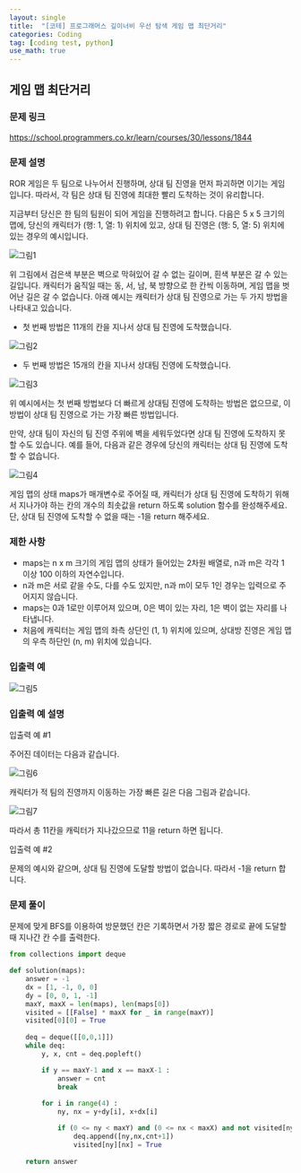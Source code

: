 ```yaml
---
layout: single
title:  "[코테] 프로그래머스 깊이너비 우선 탐색 게임 맵 최단거리"
categories: Coding
tag: [coding test, python]
use_math: true
---
```


## 게임 맵 최단거리
### 문제 링크
<https://school.programmers.co.kr/learn/courses/30/lessons/1844>

### 문제 설명
ROR 게임은 두 팀으로 나누어서 진행하며, 상대 팀 진영을 먼저 파괴하면 이기는 게임입니다. 따라서, 각 팀은 상대 팀 진영에 최대한 빨리 도착하는 것이 유리합니다.

지금부터 당신은 한 팀의 팀원이 되어 게임을 진행하려고 합니다. 다음은 5 x 5 크기의 맵에, 당신의 캐릭터가 (행: 1, 열: 1) 위치에 있고, 상대 팀 진영은 (행: 5, 열: 5) 위치에 있는 경우의 예시입니다.

![그림1](/images/20250524_1.png)

위 그림에서 검은색 부분은 벽으로 막혀있어 갈 수 없는 길이며, 흰색 부분은 갈 수 있는 길입니다. 캐릭터가 움직일 때는 동, 서, 남, 북 방향으로 한 칸씩 이동하며, 게임 맵을 벗어난 길은 갈 수 없습니다.
아래 예시는 캐릭터가 상대 팀 진영으로 가는 두 가지 방법을 나타내고 있습니다.

- 첫 번째 방법은 11개의 칸을 지나서 상대 팀 진영에 도착했습니다.

![그림2](/images/20250524_2.png)

- 두 번째 방법은 15개의 칸을 지나서 상대팀 진영에 도착했습니다.

![그림3](/images/20250524_3.png)

위 예시에서는 첫 번째 방법보다 더 빠르게 상대팀 진영에 도착하는 방법은 없으므로, 이 방법이 상대 팀 진영으로 가는 가장 빠른 방법입니다.

만약, 상대 팀이 자신의 팀 진영 주위에 벽을 세워두었다면 상대 팀 진영에 도착하지 못할 수도 있습니다. 예를 들어, 다음과 같은 경우에 당신의 캐릭터는 상대 팀 진영에 도착할 수 없습니다.

![그림4](/images/20250524_4.png)

게임 맵의 상태 maps가 매개변수로 주어질 때, 캐릭터가 상대 팀 진영에 도착하기 위해서 지나가야 하는 칸의 개수의 최솟값을 return 하도록 solution 함수를 완성해주세요. 단, 상대 팀 진영에 도착할 수 없을 때는 -1을 return 해주세요.

### 제한 사항
- maps는 n x m 크기의 게임 맵의 상태가 들어있는 2차원 배열로, n과 m은 각각 1 이상 100 이하의 자연수입니다.
- n과 m은 서로 같을 수도, 다를 수도 있지만, n과 m이 모두 1인 경우는 입력으로 주어지지 않습니다.
- maps는 0과 1로만 이루어져 있으며, 0은 벽이 있는 자리, 1은 벽이 없는 자리를 나타냅니다.
- 처음에 캐릭터는 게임 맵의 좌측 상단인 (1, 1) 위치에 있으며, 상대방 진영은 게임 맵의 우측 하단인 (n, m) 위치에 있습니다.

### 입출력 예
![그림5](/images/20250524_5.png)

### 입출력 예 설명
입출력 예 #1

주어진 데이터는 다음과 같습니다.

![그림6](/images/20250524_6.png)

캐릭터가 적 팀의 진영까지 이동하는 가장 빠른 길은 다음 그림과 같습니다.

![그림7](/images/20250524_7.png)

따라서 총 11칸을 캐릭터가 지나갔으므로 11을 return 하면 됩니다.


입출력 예 #2

문제의 예시와 같으며, 상대 팀 진영에 도달할 방법이 없습니다. 따라서 -1을 return 합니다.

### 문제 풀이
문제에 맞게 BFS를 이용하여 방문했던 칸은 기록하면서 가장 짧은 경로로 끝에 도달할 때 지나간 칸 수를 출력한다.


```python
from collections import deque

def solution(maps):
    answer = -1
    dx = [1, -1, 0, 0]
    dy = [0, 0, 1, -1]
    maxY, maxX = len(maps), len(maps[0])
    visited = [[False] * maxX for _ in range(maxY)]
    visited[0][0] = True
    
    deq = deque([[0,0,1]])
    while deq:
        y, x, cnt = deq.popleft()

        if y == maxY-1 and x == maxX-1 :
            answer = cnt
            break
            
        for i in range(4) :
            ny, nx = y+dy[i], x+dx[i]

            if (0 <= ny < maxY) and (0 <= nx < maxX) and not visited[ny][nx] and maps[ny][nx] : 
                deq.append([ny,nx,cnt+1])
                visited[ny][nx] = True
                
    return answer
```
